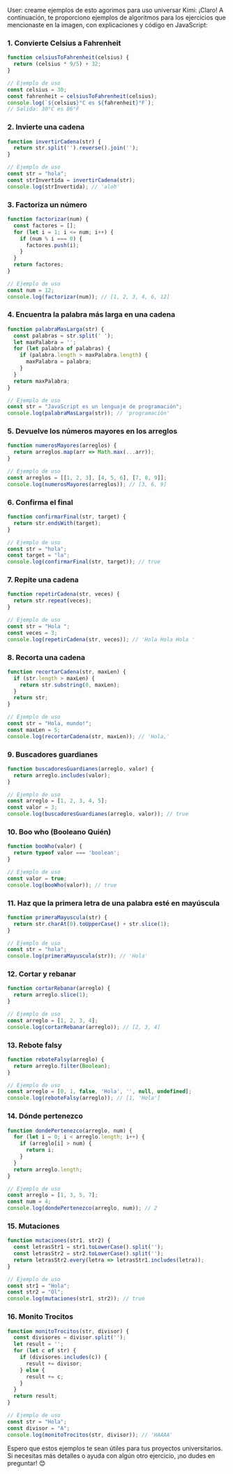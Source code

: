 User: creame ejemplos de esto agorimos para uso universar
Kimi: ¡Claro! A continuación, te proporciono ejemplos de algoritmos para los ejercicios que mencionaste en la imagen, con explicaciones y código en JavaScript:

### 1. Convierte Celsius a Fahrenheit
```javascript
function celsiusToFahrenheit(celsius) {
  return (celsius * 9/5) + 32;
}

// Ejemplo de uso
const celsius = 30;
const fahrenheit = celsiusToFahrenheit(celsius);
console.log(`${celsius}°C es ${fahrenheit}°F`);
// Salida: 30°C es 86°F
```

### 2. Invierte una cadena
```javascript
function invertirCadena(str) {
  return str.split('').reverse().join('');
}

// Ejemplo de uso
const str = "hola";
const strInvertida = invertirCadena(str);
console.log(strInvertida); // 'aloh'
```

### 3. Factoriza un número
```javascript
function factorizar(num) {
  const factores = [];
  for (let i = 1; i <= num; i++) {
    if (num % i === 0) {
      factores.push(i);
    }
  }
  return factores;
}

// Ejemplo de uso
const num = 12;
console.log(factorizar(num)); // [1, 2, 3, 4, 6, 12]
```

### 4. Encuentra la palabra más larga en una cadena
```javascript
function palabraMasLarga(str) {
  const palabras = str.split(' ');
  let maxPalabra = '';
  for (let palabra of palabras) {
    if (palabra.length > maxPalabra.length) {
      maxPalabra = palabra;
    }
  }
  return maxPalabra;
}

// Ejemplo de uso
const str = "JavaScript es un lenguaje de programación";
console.log(palabraMasLarga(str)); // 'programación'
```

### 5. Devuelve los números mayores en los arreglos
```javascript
function numerosMayores(arreglos) {
  return arreglos.map(arr => Math.max(...arr));
}

// Ejemplo de uso
const arreglos = [[1, 2, 3], [4, 5, 6], [7, 8, 9]];
console.log(numerosMayores(arreglos)); // [3, 6, 9]
```

### 6. Confirma el final
```javascript
function confirmarFinal(str, target) {
  return str.endsWith(target);
}

// Ejemplo de uso
const str = "hola";
const target = "la";
console.log(confirmarFinal(str, target)); // true
```

### 7. Repite una cadena
```javascript
function repetirCadena(str, veces) {
  return str.repeat(veces);
}

// Ejemplo de uso
const str = "Hola ";
const veces = 3;
console.log(repetirCadena(str, veces)); // 'Hola Hola Hola '
```

### 8. Recorta una cadena
```javascript
function recortarCadena(str, maxLen) {
  if (str.length > maxLen) {
    return str.substring(0, maxLen);
  }
  return str;
}

// Ejemplo de uso
const str = "Hola, mundo!";
const maxLen = 5;
console.log(recortarCadena(str, maxLen)); // 'Hola,'
```

### 9. Buscadores guardianes
```javascript
function buscadoresGuardianes(arreglo, valor) {
  return arreglo.includes(valor);
}

// Ejemplo de uso
const arreglo = [1, 2, 3, 4, 5];
const valor = 3;
console.log(buscadoresGuardianes(arreglo, valor)); // true
```

### 10. Boo who (Booleano Quién)
```javascript
function booWho(valor) {
  return typeof valor === 'boolean';
}

// Ejemplo de uso
const valor = true;
console.log(booWho(valor)); // true
```

### 11. Haz que la primera letra de una palabra esté en mayúscula
```javascript
function primeraMayuscula(str) {
  return str.charAt(0).toUpperCase() + str.slice(1);
}

// Ejemplo de uso
const str = "hola";
console.log(primeraMayuscula(str)); // 'Hola'
```

### 12. Cortar y rebanar
```javascript
function cortarRebanar(arreglo) {
  return arreglo.slice(1);
}

// Ejemplo de uso
const arreglo = [1, 2, 3, 4];
console.log(cortarRebanar(arreglo)); // [2, 3, 4]
```

### 13. Rebote falsy
```javascript
function reboteFalsy(arreglo) {
  return arreglo.filter(Boolean);
}

// Ejemplo de uso
const arreglo = [0, 1, false, 'Hola', '', null, undefined];
console.log(reboteFalsy(arreglo)); // [1, 'Hola']
```

### 14. Dónde pertenezco
```javascript
function dondePertenezco(arreglo, num) {
  for (let i = 0; i < arreglo.length; i++) {
    if (arreglo[i] > num) {
      return i;
    }
  }
  return arreglo.length;
}

// Ejemplo de uso
const arreglo = [1, 3, 5, 7];
const num = 4;
console.log(dondePertenezco(arreglo, num)); // 2
```

### 15. Mutaciones
```javascript
function mutaciones(str1, str2) {
  const letrasStr1 = str1.toLowerCase().split('');
  const letrasStr2 = str2.toLowerCase().split('');
  return letrasStr2.every(letra => letrasStr1.includes(letra));
}

// Ejemplo de uso
const str1 = "Hola";
const str2 = "Ol";
console.log(mutaciones(str1, str2)); // true
```

### 16. Monito Trocitos
```javascript
function monitoTrocitos(str, divisor) {
  const divisores = divisor.split('');
  let result = '';
  for (let c of str) {
    if (divisores.includes(c)) {
      result += divisor;
    } else {
      result += c;
    }
  }
  return result;
}

// Ejemplo de uso
const str = "Hola";
const divisor = "A";
console.log(monitoTrocitos(str, divisor)); // 'HAAAA'
```

Espero que estos ejemplos te sean útiles para tus proyectos universitarios. Si necesitas más detalles o ayuda con algún otro ejercicio, ¡no dudes en preguntar! 😊

